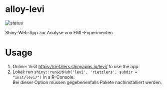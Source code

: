 # alloy-levi

![status](https://img.shields.io/badge/status-under_development-orange)

Shiny-Web-App zur Analyse von EML-Experimenten

# Usage

1. Online: Visit https://rietzlers.shinyapps.io/levi/ to use the app. 
2. Lokal: run `shiny::runGitHub('levi', 'rietzlers', subdir = "inst/levi/")` in a R-Console. </br> 
Bei dieser Option müssen gegebenenfalls Pakete nachinstalliert werden.




